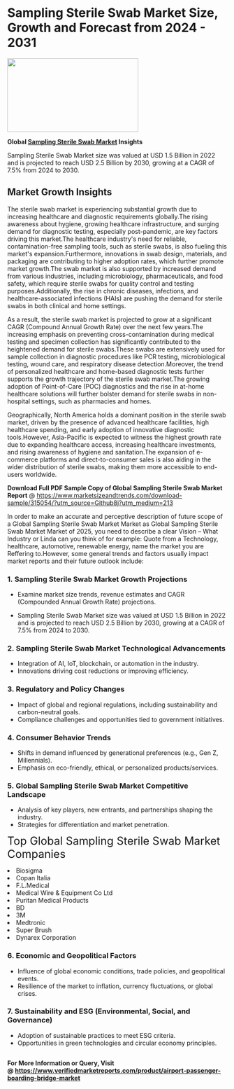 <H1>Sampling Sterile Swab Market Size, Growth and Forecast from 2024 - 2031</H1><img class="aligncenter size-medium wp-image-584254" src="https://thirdeyenews.in/wp-content/uploads/2024/09/Global-Market-Research-300x168.jpeg" alt="" width="300" height="168" /><p><strong>Global&nbsp;<a href="https://www.marketsizeandtrends.com/download-sample/315054/?utm_source=Github8j?utm_medium=213">Sampling Sterile Swab Market</a> Insights</strong></p><p>Sampling Sterile Swab Market size was valued at USD 1.5 Billion in 2022 and is projected to reach USD 2.5 Billion by 2030, growing at a CAGR of 7.5% from 2024 to 2030.</p><p><h2>Market Growth Insights</h2> <p>The sterile swab market is experiencing substantial growth due to increasing healthcare and diagnostic requirements globally.The rising awareness about hygiene, growing healthcare infrastructure, and surging demand for diagnostic testing, especially post-pandemic, are key factors driving this market.The healthcare industry's need for reliable, contamination-free sampling tools, such as sterile swabs, is also fueling this market's expansion.Furthermore, innovations in swab design, materials, and packaging are contributing to higher adoption rates, which further promote market growth.The swab market is also supported by increased demand from various industries, including microbiology, pharmaceuticals, and food safety, which require sterile swabs for quality control and testing purposes.Additionally, the rise in chronic diseases, infections, and healthcare-associated infections (HAIs) are pushing the demand for sterile swabs in both clinical and home settings.</p> <p>As a result, the sterile swab market is projected to grow at a significant CAGR (Compound Annual Growth Rate) over the next few years.The increasing emphasis on preventing cross-contamination during medical testing and specimen collection has significantly contributed to the heightened demand for sterile swabs.These swabs are extensively used for sample collection in diagnostic procedures like PCR testing, microbiological testing, wound care, and respiratory disease detection.Moreover, the trend of personalized healthcare and home-based diagnostic tests further supports the growth trajectory of the sterile swab market.The growing adoption of Point-of-Care (POC) diagnostics and the rise in at-home healthcare solutions will further bolster demand for sterile swabs in non-hospital settings, such as pharmacies and homes.</p> <p>Geographically, North America holds a dominant position in the sterile swab market, driven by the presence of advanced healthcare facilities, high healthcare spending, and early adoption of innovative diagnostic tools.However, Asia-Pacific is expected to witness the highest growth rate due to expanding healthcare access, increasing healthcare investments, and rising awareness of hygiene and sanitation.The expansion of e-commerce platforms and direct-to-consumer sales is also aiding in the wider distribution of sterile swabs, making them more accessible to end-users worldwide.</p> <p><span class=""><strong>Download Full PDF Sample Copy of Global Sampling Sterile Swab Market Report</strong> @ <a href="https://www.marketsizeandtrends.com/download-sample/315054/?utm_source=Github8j?utm_medium=213" target="_blank">https://www.marketsizeandtrends.com/download-sample/315054/?utm_source=Github8j?utm_medium=213</a></span></p><p>In order to make an accurate and perceptive description of future scope of a Global&nbsp;Sampling Sterile Swab Market Market as Global&nbsp;Sampling Sterile Swab Market Market of 2025, you need to describe a clear Vision &ndash; What Industry or Linda can you think of for example: Quote from a Technology, healthcare, automotive, renewable energy, name the market you are Reffering to.However, some general trends and factors usually impact market reports and their future outlook include:</p><h3>1.&nbsp;<strong>Sampling Sterile Swab Market Growth Projections</strong></h3><ul><li>Examine market size trends, revenue estimates and CAGR (Compounded Annual Growth Rate) projections.</li><li><p>Sampling Sterile Swab Market size was valued at USD 1.5 Billion in 2022 and is projected to reach USD 2.5 Billion by 2030, growing at a CAGR of 7.5% from 2024 to 2030.</p></li></ul><h3>2.&nbsp;<strong>Sampling Sterile Swab Market Technological Advancements</strong></h3><ul><li>Integration of AI, IoT, blockchain, or automation in the industry.</li><li>Innovations driving cost reductions or improving efficiency.</li></ul><h3>3.&nbsp;<strong>Regulatory and Policy Changes</strong></h3><ul><li>Impact of global and regional regulations, including sustainability and carbon-neutral goals.</li><li>Compliance challenges and opportunities tied to government initiatives.</li></ul><h3>4.&nbsp;<strong>Consumer Behavior Trends</strong></h3><ul><li>Shifts in demand influenced by generational preferences (e.g., Gen Z, Millennials).</li><li>Emphasis on eco-friendly, ethical, or personalized products/services.</li></ul><h3>5.&nbsp;<strong>Global Sampling Sterile Swab Market Competitive Landscape</strong></h3><ul><li>Analysis of key players, new entrants, and partnerships shaping the industry.</li><li>Strategies for differentiation and market penetration.</li></ul><p data-pm-slice="1 1 []"><span style="color: inherit; font-family: inherit; font-size: 25px;">Top Global Sampling Sterile Swab Market Companies</span></p><div class="" data-test-id=""><p><li>Biosigma</li><li> Copan Italia</li><li> F.L.Medical</li><li> Medical Wire & Equipment Co Ltd</li><li> Puritan Medical Products</li><li> BD</li><li> 3M</li><li> Medtronic</li><li> Super Brush</li><li> Dynarex Corporation</li></p></div><h3>6.&nbsp;<strong>Economic and Geopolitical Factors</strong></h3><ul><li>Influence of global economic conditions, trade policies, and geopolitical events.</li><li>Resilience of the market to inflation, currency fluctuations, or global crises.</li></ul><h3>7.&nbsp;<strong>Sustainability and ESG (Environmental, Social, and Governance)</strong></h3><ul><li>Adoption of sustainable practices to meet ESG criteria.</li><li>Opportunities in green technologies and circular economy principles.</li></ul><h2><strong style="font-size: 14px;">For More Information or Query, Visit @&nbsp;</strong><a style="background-color: #ffffff; font-size: 14px;" href="https://www.marketsizeandtrends.com/report/sampling-sterile-swab-market/" target="_blank">https://www.verifiedmarketreports.com/product/airport-passenger-boarding-bridge-market</a></h2>